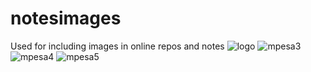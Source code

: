 # notesimages
Used for including images in online repos and notes
![logo](https://github.com/user-attachments/assets/9e380aa3-4ca0-4f4c-98ac-7bf0a87b49ce)
![mpesa3](https://github.com/user-attachments/assets/a9cd3cf0-ae00-435f-9d53-1576018dc351)
![mpesa4](https://github.com/user-attachments/assets/62b27a67-565e-4702-83ec-080c871891f1)
![mpesa5](https://github.com/user-attachments/assets/8b4eaa8b-4e95-4aae-8b99-0a5316d3645f)





